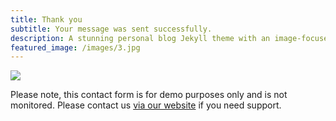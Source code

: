 ```yaml
---
title: Thank you
subtitle: Your message was sent successfully.
description: A stunning personal blog Jekyll theme with an image-focused design.
featured_image: /images/3.jpg
---
```


![](/images/demo/about.jpg)

Please note, this contact form is for demo purposes only and is not monitored. Please contact us [via our website](https://jekyllthemes.io) if you need support.